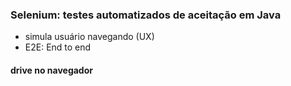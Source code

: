 ### Selenium: testes automatizados de aceitação em Java

- simula usuário navegando (UX)
- E2E: End to end

#### drive no navegador


